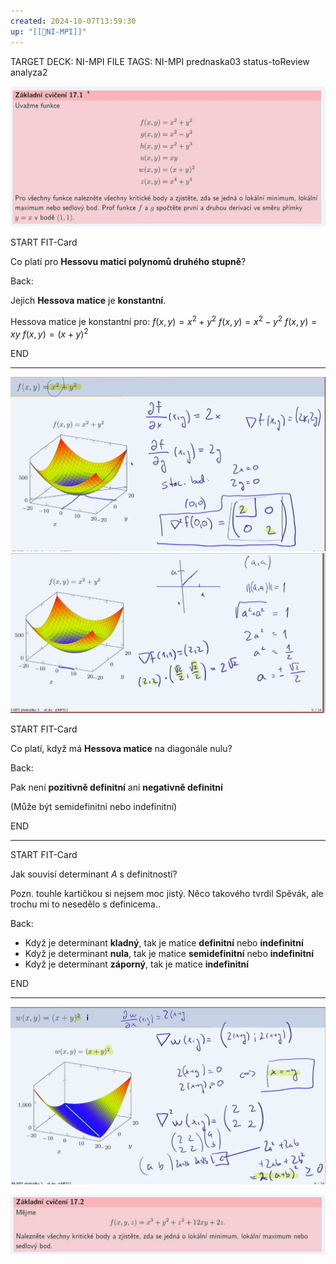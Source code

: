 ```yaml
---
created: 2024-10-07T13:59:30
up: "[[📖NI-MPI]]"
---
```


TARGET DECK: NI-MPI
FILE TAGS: NI-MPI prednaska03 status-toReview analyza2

![](../../Assets/Pasted%20image%2020241007144131.png)


START
FIT-Card

Co platí pro **Hessovu matici polynomů druhého stupně**?

Back:

Jejich **Hessova matice** je **konstantní**.

<!-- ExampleStart -->
Hessova matice je konstantní pro:
$f(x,y) = x^2+y^2$
$f(x,y) = x^2-y^2$
$f(x,y) = xy$
$f(x,y) = (x+y)^2$
<!-- ExampleEnd -->
<!--ID: 1729237386267-->
END

---

![](../../Assets/Pasted%20image%2020241007144956.png)![](../../Assets/Pasted%20image%2020241007145228.png)


START
FIT-Card

Co platí, když má **Hessova matice** na diagonále nulu?

Back:

Pak není **pozitivně definitní** ani **negativně definitní**

(Může být semidefinitní nebo indefinitní)
<!--ID: 1729237386273-->
END

---

START
FIT-Card

Jak souvisí determinant $A$ s definitností?

Pozn. touhle kartičkou si nejsem moc jistý. Něco takového tvrdil Spěvák, ale trochu mi to nesedělo s definicema..

Back:

- Když je determinant **kladný**, tak je matice **definitní** nebo **indefinitní**
- Když je determinant **nula**, tak je matice **semidefinitní** nebo **indefinitní**
- Když je determinant **záporný**, tak je matice **indefinitní**
<!--ID: 1729237386276-->
END

---

![](../../Assets/Pasted%20image%2020241007153858.png)



![](../../Assets/Pasted%20image%2020241007154041.png)